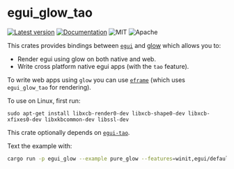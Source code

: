 # egui_glow_tao

[![Latest version](https://img.shields.io/crates/v/egui_glow_tao.svg)](https://crates.io/crates/egui_glow_tao)
[![Documentation](https://docs.rs/egui_glow_tao/badge.svg)](https://docs.rs/egui_glow_tao)
![MIT](https://img.shields.io/badge/license-MIT-blue.svg)
![Apache](https://img.shields.io/badge/license-Apache-blue.svg)

This crates provides bindings between [`egui`](https://GitHub.Com/emilk/egui) and [glow](https://crates.io/crates/glow) which allows you to:

- Render egui using glow on both native and web.
- Write cross platform native egui apps (with the `tao` feature).

To write web apps using `glow` you can use [`eframe`](https://GitHub.Com/emilk/egui/tree/master/crates/eframe) (which uses `egui_glow_tao` for rendering).

To use on Linux, first run:

```
sudo apt-get install libxcb-render0-dev libxcb-shape0-dev libxcb-xfixes0-dev libxkbcommon-dev libssl-dev
```

This crate optionally depends on [`egui-tao`](https://GitHub.Com/emilk/egui/tree/master/crates/egui-tao).

Text the example with:

```sh
cargo run -p egui_glow --example pure_glow --features=winit,egui/default_fonts
```
